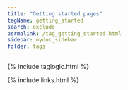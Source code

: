 ```yaml
---
title: "Getting started pages"
tagName: getting_started
search: exclude
permalink: /tag_getting_started.html
sidebar: mydoc_sidebar
folder: tags
---
```

{% include taglogic.html %}

{% include links.html %}
